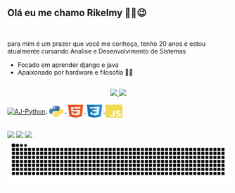 ## Olá eu me chamo Rikelmy 🐱‍👤😉
<br>

para mim é um prazer que você me conheça, tenho 20 anos e estou atualmente cursando Analise e Desenvolvimento de Sistemas

- Focado em aprender django e java 
- Apaixonado por hardware e filosofia 🐱‍🚀

##


<!--github status-->
<div align="center" style="display: inline">
   <a href="https://github.com/RikeGIT">
   <div style="display: inline_block">
      <img height="150em" src="https://github-readme-stats.vercel.app/api?username=RikeGIT&show_icons=true&theme=dracula&include_all_commits=true&count_private=true&bg_color=151515&border_color=9C4E6A&title_color=d7d8c0&text_color=d1c89a&icon_color=5aa2c9"/>
      <img height="150em" src="https://github-readme-stats.vercel.app/api/top-langs/?username=RikeGIT&layout=compact&langs_count=7&bg_color=151515&border_color=9C4E6A&title_color=d7d8c0&text_color=d5e5e4&icon_color=5aa2c9"/>
   </div>
</div>
 
  
 <!--Top inguagens-->
<div style="display: inline_block"><br>
  <img align="center" alt="AJ-Python" height="30" width="40" src="https://cdn.jsdelivr.net/gh/devicons/devicon@latest/icons/java/java-original.svg" />
  <img align="center" alt="AJ-Python" height="30" width="40" src="https://raw.githubusercontent.com/devicons/devicon/master/icons/python/python-original.svg">
  <img align="center" alt="AJ-HTML" height="30" width="40" src="https://raw.githubusercontent.com/devicons/devicon/master/icons/html5/html5-original.svg">
  <img align="center" alt="AJ-CSS" height="30" width="40" src="https://raw.githubusercontent.com/devicons/devicon/master/icons/css3/css3-original.svg">
  <img align="center" alt="AJ-Js" height="30" width="40" src="https://raw.githubusercontent.com/devicons/devicon/master/icons/javascript/javascript-plain.svg">
   <!--Imagem EU--
  <img align="right" alt="AJ-pic" height="150" style="border-radius:50px;" src="https://media.discordapp.net/attachments/639956127056134178/890373478988013628/Publicacoes_Instagram_1_1.png?width=676&height=676">-->
</div>
  
  ##
  
<!--Redes Sociais-->
<div>
  <a href="https://www.linkedin.com/in/rikelmysousa" target="_blank"><img src="https://img.shields.io/badge/-LinkedIn-%230077B5?style=for-the-badge&logo=linkedin&logoColor=white" target="_blank"></a> 
  <a href="https://instagram.com/rike_rkkkk" target="_blank"><img src="https://img.shields.io/badge/-Instagram-%23E4405F?style=for-the-badge&logo=instagram&logoColor=white" target="_blank"></a>
  <a href = "mailto:rikecontatopessoal@gmail.com"><img src="https://img.shields.io/badge/-Gmail-%23333?style=for-the-badge&logo=gmail&logoColor=white" target="_blank"></a>
  
<picture>
  <source media="(prefers-color-scheme: dark)" srcset="https://raw.githubusercontent.com/RikeGIT/RikeGIT/output/github-contribution-grid-snake-dark.svg">
  <source media="(prefers-color-scheme: light)" srcset="https://raw.githubusercontent.com/RikeGIT/RikeGIT/output/github-contribution-grid-snake.svg">
  <img alt="github contribution grid snake animation" src="https://raw.githubusercontent.com/RikeGIT/RikeGIT/output/github-contribution-grid-snake.svg">
</picture>
  
</div>
<br><br><br><br>
